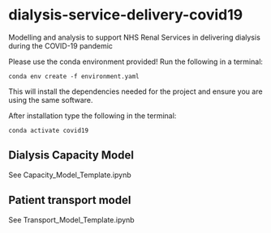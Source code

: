 # dialysis-service-delivery-covid19

Modelling and analysis to support NHS Renal Services in delivering dialysis 
during the COVID-19 pandemic

Please use the conda environment provided!  Run the following in a terminal:

    conda env create -f environment.yaml

This will install the dependencies needed for the project and ensure you are
using the same software.

After installation type the following in the terminal:

    conda activate covid19

## Dialysis Capacity Model

See Capacity_Model_Template.ipynb

## Patient transport model

See Transport_Model_Template.ipynb
